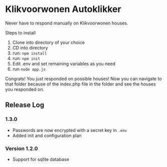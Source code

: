 # Klikvoorwonen Autoklikker
Never have to respond manually on Klikvoorwonen houses.

Steps to install
1. Clone into directory of your choice
2. CD into directory
3. run: `npm install`
5. run: `npm init`
6. Edit .env and set remaining variables as you need
7. run `node app.js`

Congrats! You just responded on possible houses!
Now you can navigate to that folder because of the index.php file in the folder and see the houses you responded on.

## Release Log
### 1.3.0
- Passwords are now encrypted with a secret key in `.env`
- Added init and configuration plan

### Version 1.2.0 
- Support for sqlite database